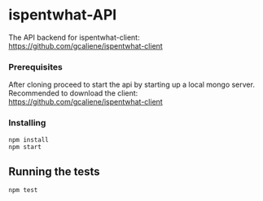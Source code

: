 # ispentwhat-API
The API backend for ispentwhat-client:
https://github.com/gcaliene/ispentwhat-client

### Prerequisites
After cloning proceed to start the api by starting up a local mongo server. 
Recommended to download the client: https://github.com/gcaliene/ispentwhat-client


### Installing
```
npm install
npm start
```

## Running the tests
```
npm test
```
